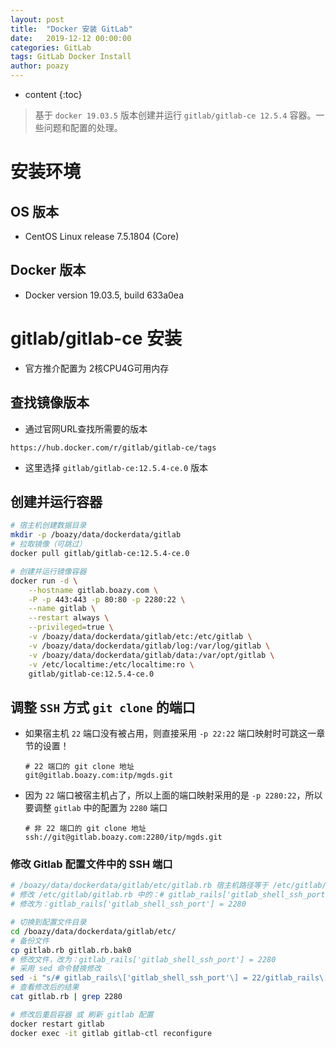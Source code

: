 ```yaml
---
layout: post
title:  "Docker 安装 GitLab"
date:   2019-12-12 00:00:00
categories: GitLab
tags: GitLab Docker Install
author: poazy
---
```


* content
{:toc}
> 基于 `docker 19.03.5` 版本创建并运行 `gitlab/gitlab-ce 12.5.4` 容器。一些问题和配置的处理。



# 安装环境

## OS 版本

* CentOS Linux release 7.5.1804 (Core)

## Docker 版本

* Docker version 19.03.5, build 633a0ea



# gitlab/gitlab-ce 安装

* 官方推介配置为 2核CPU4G可用内存

## 查找镜像版本

* 通过官网URL查找所需要的版本

```
https://hub.docker.com/r/gitlab/gitlab-ce/tags
```

* 这里选择 `gitlab/gitlab-ce:12.5.4-ce.0` 版本

##  创建并运行容器

```bash
# 宿主机创建数据目录
mkdir -p /boazy/data/dockerdata/gitlab
# 拉取镜像（可跳过）
docker pull gitlab/gitlab-ce:12.5.4-ce.0

# 创建并运行镜像容器
docker run -d \
    --hostname gitlab.boazy.com \
    -P -p 443:443 -p 80:80 -p 2280:22 \
    --name gitlab \
    --restart always \
    --privileged=true \
    -v /boazy/data/dockerdata/gitlab/etc:/etc/gitlab \
    -v /boazy/data/dockerdata/gitlab/log:/var/log/gitlab \
    -v /boazy/data/dockerdata/gitlab/data:/var/opt/gitlab \
    -v /etc/localtime:/etc/localtime:ro \
    gitlab/gitlab-ce:12.5.4-ce.0
```

## 调整 `SSH` 方式 `git clone` 的端口

* 如果宿主机 `22` 端口没有被占用，则直接采用 `-p 22:22` 端口映射时可跳这一章节的设置！

  ```
  # 22 端口的 git clone 地址
  git@gitlab.boazy.com:itp/mgds.git
  ```

* 因为 `22` 端口被宿主机占了，所以上面的端口映射采用的是 `-p 2280:22`，所以要调整 `gitlab` 中的配置为 `2280` 端口

  ```
  # 非 22 端口的 git clone 地址
  ssh://git@gitlab.boazy.com:2280/itp/mgds.git
  ```

### 修改 Gitlab 配置文件中的 SSH 端口

```bash
# /boazy/data/dockerdata/gitlab/etc/gitlab.rb 宿主机路径等于 /etc/gitlab/gitlab.rb
# 修改 /etc/gitlab/gitlab.rb 中的：# gitlab_rails['gitlab_shell_ssh_port'] = 22
# 修改为：gitlab_rails['gitlab_shell_ssh_port'] = 2280

# 切换到配置文件目录
cd /boazy/data/dockerdata/gitlab/etc/
# 备份文件
cp gitlab.rb gitlab.rb.bak0
# 修改文件，改为：gitlab_rails['gitlab_shell_ssh_port'] = 2280
# 采用 sed 命令替换修改
sed -i "s/# gitlab_rails\['gitlab_shell_ssh_port'\] = 22/gitlab_rails\['gitlab_shell_ssh_port'\] = 2280/g" gitlab.rb
# 查看修改后的结果
cat gitlab.rb | grep 2280

# 修改后重启容器 或 刷新 gitlab 配置
docker restart gitlab
docker exec -it gitlab gitlab-ctl reconfigure
```

